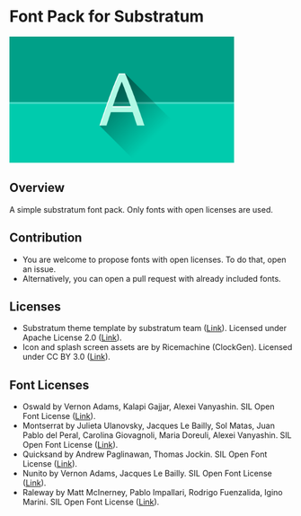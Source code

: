 # Font Pack for Substratum

<img src="/app/src/main/res/drawable-xxhdpi/heroimage.png" width="400">

## Overview

A simple substratum font pack. Only fonts with open licenses are used.

## Contribution


* You are welcome to propose fonts with open licenses. To do that, open an issue.
* Alternatively, you can open a pull request with already included fonts.

## Licenses

* Substratum theme template by substratum team ([Link](https://github.com/substratum/template)). Licensed under Apache License 2.0 ([Link](https://www.apache.org/licenses/LICENSE-2.0.html)).
* Icon and splash screen assets are by Ricemachine (ClockGen). Licensed under CC BY 3.0 ([Link](https://creativecommons.org/licenses/by/3.0/)).

## Font Licenses

* Oswald by Vernon Adams, Kalapi Gajjar, Alexei Vanyashin. SIL Open Font License ([Link](http://scripts.sil.org/cms/scripts/page.php?site_id=nrsi&id=OFL_web)).
* Montserrat by Julieta Ulanovsky, Jacques Le Bailly, Sol Matas, Juan Pablo del Peral, Carolina Giovagnoli, Maria Doreuli, Alexei Vanyashin. SIL Open Font License ([Link](http://scripts.sil.org/cms/scripts/page.php?site_id=nrsi&id=OFL_web)).
* Quicksand by Andrew Paglinawan, Thomas Jockin. SIL Open Font License ([Link](http://scripts.sil.org/cms/scripts/page.php?site_id=nrsi&id=OFL_web)).
* Nunito by Vernon Adams, Jacques Le Bailly. SIL Open Font License ([Link](http://scripts.sil.org/cms/scripts/page.php?site_id=nrsi&id=OFL_web)).
* Raleway by Matt McInerney, Pablo Impallari, Rodrigo Fuenzalida, Igino Marini. SIL Open Font License ([Link](http://scripts.sil.org/cms/scripts/page.php?site_id=nrsi&id=OFL_web)).
